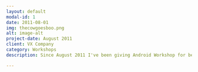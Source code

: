 ```yaml
---
layout: default
modal-id: 1
date: 2011-08-01
img: thecowgoesboo.png
alt: image-alt
project-date: August 2011
client: VX Company
category: Workshops
description: Since August 2011 I've been giving Android Workshop for beginners. I've since then given this workshop about 10 ten times and still host them yearly at <a href="http://apprilfestival.com/events/android-beginners-workshop/">Appril</a>.

---
```


